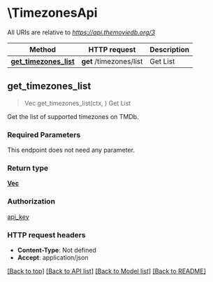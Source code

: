 # \TimezonesApi

All URIs are relative to *https://api.themoviedb.org/3*

Method | HTTP request | Description
------------- | ------------- | -------------
[**get_timezones_list**](TimezonesApi.md#get_timezones_list) | **get** /timezones/list | Get List



## get_timezones_list

> Vec<Value> get_timezones_list(ctx, )
Get List

Get the list of supported timezones on TMDb.

### Required Parameters

This endpoint does not need any parameter.

### Return type

[**Vec<Value>**](Value.md)

### Authorization

[api_key](../README.md#api_key)

### HTTP request headers

- **Content-Type**: Not defined
- **Accept**: application/json

[[Back to top]](#) [[Back to API list]](../README.md#documentation-for-api-endpoints) [[Back to Model list]](../README.md#documentation-for-models) [[Back to README]](../README.md)

